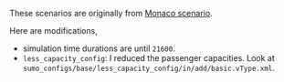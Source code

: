 These scenarios are originally from [Monaco scenario](https://github.com/lcodeca/MoSTScenario).

Here are modifications,

- simulation time durations are until `21600`.
- `less_capacity_config`: I reduced the passenger capacities. Look at `sumo_configs/base/less_capacity_config/in/add/basic.vType.xml`.
